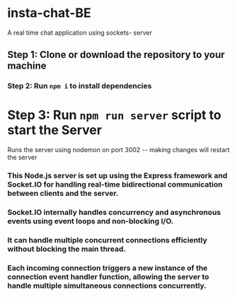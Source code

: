 # insta-chat-BE

A real time chat application using sockets- server

## Step 1: Clone or download the repository to your machine

### Step 2: Run `npm i` to install dependencies

# Step 3: Run  `npm run server` script to start the Server
Runs the server using nodemon on port 3002 -- making changes will restart the server

### This Node.js server is set up using the Express framework and Socket.IO for handling real-time bidirectional communication between clients and the server. 
### Socket.IO internally handles concurrency and asynchronous events using event loops and non-blocking I/O. 
### It can handle multiple concurrent connections efficiently without blocking the main thread.
### Each incoming connection triggers a new instance of the connection event handler function, allowing the server to handle multiple simultaneous connections concurrently.

